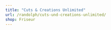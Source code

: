 ```yaml
---
title: "Cuts & Creations Unlimited"
url: /randolph/cuts-und-creations-unlimited/
shop: Friseur
---
```

